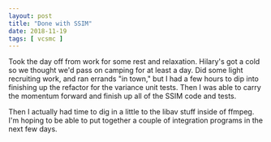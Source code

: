 ```yaml
---
layout: post
title: "Done with SSIM"
date: 2018-11-19
tags: [ vcsmc ]
---
```


Took the day off from work for some rest and relaxation. Hilary's got a cold so
we thought we'd pass on camping for at least a day. Did some light recruiting
work, and ran errands "in town," but I had a few hours to dip into finishing
up the refactor for the variance unit tests. Then I was able to carry the
momentum forward and finish up all of the SSIM code and tests.

Then I actually had time to dig in a little to the libav stuff inside of ffmpeg.
I'm hoping to be able to put together a couple of integration programs in the
next few days.


